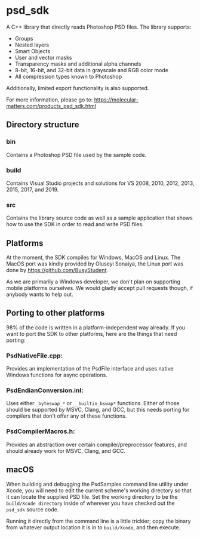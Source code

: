 # psd_sdk
A C++ library that directly reads Photoshop PSD files. The library supports:
* Groups
* Nested layers
* Smart Objects
* User and vector masks
* Transparency masks and additional alpha channels
* 8-bit, 16-bit, and 32-bit data in grayscale and RGB color mode
* All compression types known to Photoshop

Additionally, limited export functionality is also supported.

For more information, please go to: https://molecular-matters.com/products_psd_sdk.html

## Directory structure
### bin
Contains a Photoshop PSD file used by the sample code.

### build
Contains Visual Studio projects and solutions for VS 2008, 2010, 2012, 2013, 2015, 2017, and 2019.

### src
Contains the library source code as well as a sample application that shows how to use the SDK in order to read and write PSD files.

## Platforms

At the moment, the SDK compiles for Windows, MacOS and Linux.
The MacOS port was kindly provided by Oluseyi Sonaiya, the Linux port was done by https://github.com/BusyStudent.

As we are primarily a Windows developer, we don't plan on supporting mobile platforms ourselves. We would gladly accept pull requests though, if anybody wants to help out.

## Porting to other platforms

98% of the code is written in a platform-independent way already. If you want to port the SDK to other platforms, here are the things that need porting:

### PsdNativeFile.cpp:
Provides an implementation of the PsdFile interface and uses native Windows functions for async operations.

### PsdEndianConversion.inl:
Uses either `_byteswap_*` or `__builtin_bswap*` functions. Either of those should be supported by MSVC, Clang, and GCC, but this needs porting for compilers that don't offer any of these functions.

### PsdCompilerMacros.h:
Provides an abstraction over certain compiler/preprocessor features, and should already work for MSVC, Clang, and GCC.

## macOS
When building and debugging the PsdSamples command line utility under Xcode, you will need to edit the current scheme's working directory so that it can locate the supplied PSD file. Set the working directory to be the `build/Xcode directory` inside of wherever you have checked out the `psd_sdk` source code.

Running it directly from the command line is a little trickier; copy the binary from whatever output location it is in to `build/Xcode`, and then execute.
